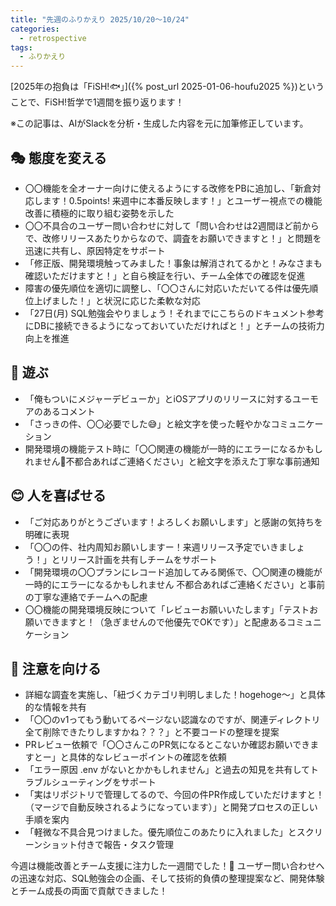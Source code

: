 ```yaml
---
title: "先週のふりかえり 2025/10/20〜10/24"
categories:
  - retrospective
tags:
  - ふりかえり
---
```


[2025年の抱負は「FiSH!🐟」]({% post_url 2025-01-06-houfu2025 %})ということで、FiSH!哲学で1週間を振り返ります！

※この記事は、AIがSlackを分析・生成した内容を元に加筆修正しています。

## 🎭 態度を変える

- 〇〇機能を全オーナー向けに使えるようにする改修をPBに追加し、「新倉対応します！0.5points! 来週中に本番反映します！」とユーザー視点での機能改善に積極的に取り組む姿勢を示した
- 〇〇不具合のユーザー問い合わせに対して「問い合わせは2週間ほど前からで、改修リリースあたりからなので、調査をお願いできますと！」と問題を迅速に共有し、原因特定をサポート
- 「修正版、開発環境触ってみました！事象は解消されてるかと！みなさまも確認いただけますと！」と自ら検証を行い、チーム全体での確認を促進
- 障害の優先順位を適切に調整し、「〇〇さんに対応いただいてる件は優先順位上げました！」と状況に応じた柔軟な対応
- 「27日(月) SQL勉強会やりましょう！それまでにこちらのドキュメント参考にDBに接続できるようになっておいていただければと！」とチームの技術力向上を推進

## 🎲 遊ぶ

- 「俺もついにメジャーデビューか」とiOSアプリのリリースに対するユーモアのあるコメント
- 「さっきの件、〇〇必要でした😅」と絵文字を使った軽やかなコミュニケーション
- 開発環境の機能テスト時に「〇〇関連の機能が一時的にエラーになるかもしれません🙏不都合あればご連絡ください」と絵文字を添えた丁寧な事前通知

## 😊 人を喜ばせる

- 「ご対応ありがとうございます！よろしくお願いします」と感謝の気持ちを明確に表現
- 「〇〇の件、社内周知お願いしますー！来週リリース予定でいきましょう！」とリリース計画を共有しチームをサポート
- 「開発環境の〇〇プランにレコード追加してみる関係で、〇〇関連の機能が一時的にエラーになるかもしれません 不都合あればご連絡ください」と事前の丁寧な連絡でチームへの配慮
- 〇〇機能の開発環境反映について「レビューお願いいたします」「テストお願いできますと！（急ぎませんので他優先でOKです）」と配慮あるコミュニケーション

## 👀 注意を向ける

- 詳細な調査を実施し、「紐づくカテゴリ判明しました！hogehoge〜」と具体的な情報を共有
- 「〇〇のv1ってもう動いてるページない認識なのですが、関連ディレクトリ全て削除できたりしますかね？？？」と不要コードの整理を提案
- PRレビュー依頼で「〇〇さんこのPR気になるとこないか確認お願いできますとー」と具体的なレビューポイントの確認を依頼
- 「エラー原因 .env がないとかかもしれません」と過去の知見を共有してトラブルシューティングをサポート
- 「実はリポジトリで管理してるので、今回の件PR作成していただけますと！（マージで自動反映されるようになっています）」と開発プロセスの正しい手順を案内
- 「軽微な不具合見つけました。優先順位このあたりに入れました」とスクリーンショット付きで報告・タスク管理

今週は機能改善とチーム支援に注力した一週間でした！💪
ユーザー問い合わせへの迅速な対応、SQL勉強会の企画、そして技術的負債の整理提案など、開発体験とチーム成長の両面で貢献できました！
